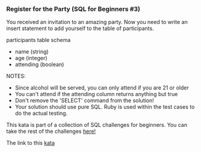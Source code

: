 ### Register for the Party (SQL for Beginners #3)

You received an invitation to an amazing party. Now you need to write an insert statement to add yourself to the table of participants.

participants table schema
* name (string)
* age (integer)
* attending (boolean)

NOTES:
* Since alcohol will be served, you can only attend if you are 21 or older
* You can't attend if the attending column returns anything but true
* Don't remove the 'SELECT' command from the solution!
* Your solution should use pure SQL. Ruby is used within the test cases to do the actual testing.

This kata is part of a collection of SQL challenges for beginners. You can take the rest of the challenges [here!](https://www.codewars.com/collections/sql-for-beginners)

The link to this [kata](https://www.codewars.com/kata/register-for-the-party-sql-for-beginners-number-3/sql)
